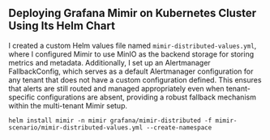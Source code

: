 ## Deploying Grafana Mimir on Kubernetes Cluster Using Its Helm Chart
I created a custom Helm values file named `mimir-distributed-values.yml`, where I configured Mimir to use MinIO as the backend storage for storing metrics and metadata. Additionally, I set up an Alertmanager FallbackConfig, which serves as a default Alertmanager configuration for any tenant that does not have a custom configuration defined. This ensures that alerts are still routed and managed appropriately even when tenant-specific configurations are absent, providing a robust fallback mechanism within the multi-tenant Mimir setup.

    helm install mimir -n mimir grafana/mimir-distributed -f mimir-scenario/mimir-distributed-values.yml --create-namespace
